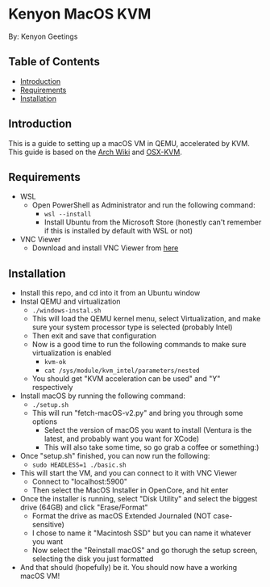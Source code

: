 # Kenyon MacOS KVM

By: Kenyon Geetings

## Table of Contents

- [Introduction](#introduction)
- [Requirements](#requirements)
- [Installation](#installation)

## Introduction

This is a guide to setting up a macOS VM in QEMU, accelerated by KVM. This guide is based on the [Arch Wiki](https://wiki.archlinux.org/index.php/QEMU#macOS) and [OSX-KVM](https://github.com/kholia/OSX-KVM).

## Requirements

- WSL
  - Open PowerShell as Administrator and run the following command:
    - ```wsl --install```
    - Install Ubuntu from the Microsoft Store (honestly can't remember if this is installed by default with WSL or not)
- VNC Viewer
  - Download and install VNC Viewer from [here](https://www.realvnc.com/en/connect/download/viewer/)

## Installation

- Install this repo, and cd into it from an Ubuntu window
- Instal QEMU and virtualization
  - ```./windows-instal.sh```
  - This will load the QEMU kernel menu, select Virtualization, and make sure your system processor type is selected (probably Intel)
  - Then exit and save that configuration
  - Now is a good time to run the following commands to make sure virtualization is enabled
    - ```kvm-ok```
    - ```cat /sys/module/kvm_intel/parameters/nested```
  - You should get "KVM acceleration can be used" and "Y" respectively
- Install macOS by running the following command:
  - ```./setup.sh```
  - This will run "fetch-macOS-v2.py" and bring you through some options
    - Select the version of macOS you want to install (Ventura is the latest, and probably want you want for XCode)
    - This will also take some time, so go grab a coffee or something:)
- Once "setup.sh" finished, you can now run the following:
  - ```sudo HEADLESS=1 ./basic.sh```
- This will start the VM, and you can connect to it with VNC Viewer
  - Connect to "localhost:5900"
  - Then select the MacOS Installer in OpenCore, and hit enter
- Once the installer is running, select "Disk Utility" and select the biggest drive (64GB) and click "Erase/Format"
  - Format the drive as macOS Extended Journaled (NOT case-sensitive)
  - I chose to name it "Macintosh SSD" but you can name it whatever you want
  - Now select the "Reinstall macOS" and go thorugh the setup screen, selecting the disk you just formatted
- And that should (hopefully) be it. You should now have a working macOS VM!